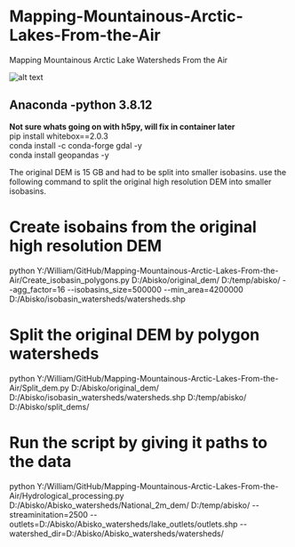 # Mapping-Mountainous-Arctic-Lakes-From-the-Air
Mapping Mountainous Arctic Lake Watersheds From the Air


![alt text](AwesomeLiDAR.png)

## Anaconda -python 3.8.12  
**Not sure whats going on with h5py, will fix in container later**   
pip install whitebox==2.0.3  
conda install -c conda-forge gdal -y  
conda install geopandas -y  


The original DEM is 15 GB and had to be split into smaller isobasins. use the following command to split the original high resolution DEM into smaller isobasins. 

# Create isobains from the original high resolution DEM
python Y:/William/GitHub/Mapping-Mountainous-Arctic-Lakes-From-the-Air/Create_isobasin_polygons.py D:/Abisko/original_dem/ D:/temp/abisko/ --agg_factor=16 --isobasins_size=500000 --min_area=4200000 D:/Abisko/isobasin_watersheds/watersheds.shp 

# Split the original DEM by polygon watersheds
python Y:/William/GitHub/Mapping-Mountainous-Arctic-Lakes-From-the-Air/Split_dem.py D:/Abisko/original_dem/ D:/Abisko/isobasin_watersheds/watersheds.shp D:/temp/abisko/ D:/Abisko/split_dems/

# Run the script by giving it paths to the data
python Y:/William/GitHub/Mapping-Mountainous-Arctic-Lakes-From-the-Air/Hydrological_processing.py D:/Abisko/Abisko_watersheds/National_2m_dem/ D:/temp/abisko/ --streaminitation=2500 --outlets=D:/Abisko/Abisko_watersheds/lake_outlets/outlets.shp --watershed_dir=D:/Abisko/Abisko_watersheds/watersheds/
